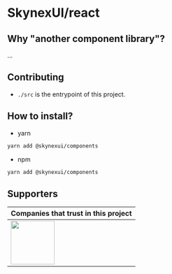 # SkynexUI/react

## Why "another component library"?
...

## Contributing
- `./src` is the entrypoint of this project.

## How to install?
- yarn
```sh
yarn add @skynexui/components
```

- npm
```sh
yarn add @skynexui/components
```

## Supporters

| Companies that trust in this project |
| --- |
| [<img src="https://www.likeaboss.com.br/wp-content/uploads/2016/02/alura-dark.svg" width="100px" />](https://alura.com.br/) |
